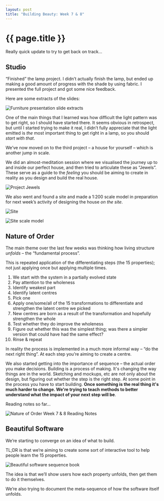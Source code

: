 ```yaml
---
layout: post
title: "Building Beauty: Week 7 & 8"
---
```


# {{ page.title }}

Really quick update to try to get back on track…

## Studio

“Finished” the lamp project. I didn’t actually finish the lamp, but ended up making a good amount of progress with the shade by using fabric. I presented the full project and got some nice feedback.

Here are some extracts of the slides:

![Furniture presentation slide extracts](/images/posts/building-beauty/furniture-presentation.jpg)

One of the main things that I learned was how difficult the light pattern was to get right, so I should have started there. It seems obvious in retrospect, but until I started trying to make it real, I didn’t fully appreciate that the light emitted is _the_ most important thing to get right in a lamp, so you should _start with that_.

We’ve now moved on to the third project – a house for yourself – which is another jump in scale.

We did an almost-meditation session where we visualised the journey up to and inside our perfect house, and then tried to articulate these as “Jewels”. These serve as a guide to the *feeling* you should be aiming to create in reality as you design and build the real house.

![Project Jewels](/images/posts/building-beauty/jewels.jpg)

We also went and found a site and made a 1:200 scale model in preparation for next week’s activity of designing the house _on the site_.

![Site](/images/posts/building-beauty/site.jpg)

![Site scale model](/images/posts/building-beauty/1-200-model.jpg)

## Nature of Order

The main theme over the last few weeks was thinking how living structure _unfolds_ – the “fundamental process”.

This is repeated application of the differentiating steps (the 15 properties); not just applying once but applying multiple times.

1. We start with the system in a partially evolved state
2. Pay attention to the wholeness
3. Identify weakest part
4. Identify latent centres
5. Pick one
7. Apply one/some/all of the 15 transformations to differentiate and strengthen the latent centre we picked
8. New centres are born as a result of the transformation and hopefully strengthen the whole
9. Test whether they do improve the wholeness
10. Figure out whether this was the simplest thing; was there a simpler version that could have had the same effect?
11. Rinse & repeat

In reality the process is implemented in a much more informal way – “do the next right thing”. At each step you’re aiming to create a centre.

We also started getting into the importance of sequence – the actual order you make decisions. Building is a process of making. It's changing the way things are in the world. Sketching and mockups, etc are not only about the design, but figuring out whether the step is the right step. At some point in the process you have to start building. **Once something is the real thing it's much harder to change. We're trying to teach methods to better understand what the impact of your next step will be**.

Reading notes so far…

![Nature of Order Week 7 & 8 Reading Notes](/images/posts/building-beauty/nature-of-order-week-7-8.jpg)

## Beautiful Software

We’re starting to converge on an idea of what to build.

TL;DR is that we’re aiming to create some sort of interactive tool to help people learn the 15 properties.

![Beautiful software sequence book](/images/posts/building-beauty/sequence-book.jpg)

The idea is that we’ll show users how each property unfolds, then get them to do it themselves.

We’re also trying to document the meta-sequence of how the software itself unfolds.
